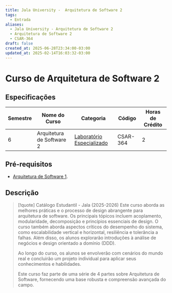 ```yaml
---
title: Jala University -  Arquitetura de Software 2
tags:
  - Entrada
aliases:
  - Jala University - Arquitetura de Software 2
  - Arquitetura de Software 2
  - CSAR-364
draft: false
created_at: 2025-06-28T23:34:00-03:00
updated_at: 2025-02-14T16:03:32-03:00
---
```

# Curso de Arquitetura de Software 2
## Especificações
| Semestre | Nome do Curso             | Categoria                                                                                                  | Código   | Horas de Crédito |
| -------- | ------------------------- | ---------------------------------------------------------------------------------------------------------- | -------- | ---------------- |
| 6        | Arquitetura de Software 2 | [Laboratório Especializado](content/notas/2025/06/24/entrada/Jala_University-Laboratorio_Especializado.md) | CSAR-364 | 2                |

## Pré-requisitos
- [Arquitetura de Software 1](content/notas/2025/06/27/entrada/Jala_University-Arquitetura_de_Software_1.md).

## Descrição

> [!quote] Catálogo Estudantil - Jala (2025-2026)
> Este curso aborda as melhores práticas e o processo de design abrangente para arquitetura de software. Os principais tópicos incluem acoplamento, modularidade, decomposição e princípios essenciais de design. O curso também aborda aspectos críticos do desempenho do sistema, como escalabilidade vertical e horizontal, resiliência e tolerância a falhas. Além disso, os alunos explorarão introduções à análise de negócios e design orientado a domínio (DDD).
> 
> Ao longo do curso, os alunos se envolverão com cenários do mundo real e concluirão um projeto individual para aplicar seus conhecimentos e habilidades.
> 
> Este curso faz parte de uma série de 4 partes sobre Arquitetura de Software, fornecendo uma base robusta e compreensão avançada do campo.



